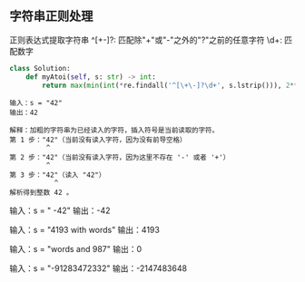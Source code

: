 ## 字符串正则处理


正则表达式提取字符串
^[\+\-]?: 匹配除"+"或"-"之外的"?"之前的任意字符
\d+: 匹配数字

```python
class Solution:
    def myAtoi(self, s: str) -> int:
        return max(min(int(*re.findall('^[\+\-]?\d+', s.lstrip())), 2**31 - 1), -2**31)
```



```
输入：s = "42"
输出：42

解释：加粗的字符串为已经读入的字符，插入符号是当前读取的字符。
第 1 步："42"（当前没有读入字符，因为没有前导空格）
         ^
第 2 步："42"（当前没有读入字符，因为这里不存在 '-' 或者 '+'）
         ^
第 3 步："42"（读入 "42"）
           ^
解析得到整数 42 。

```
输入：s = "   -42"
输出：-42

输入：s = "4193 with words"
输出：4193

输入：s = "words and 987"
输出：0

输入：s = "-91283472332"
输出：-2147483648
```



